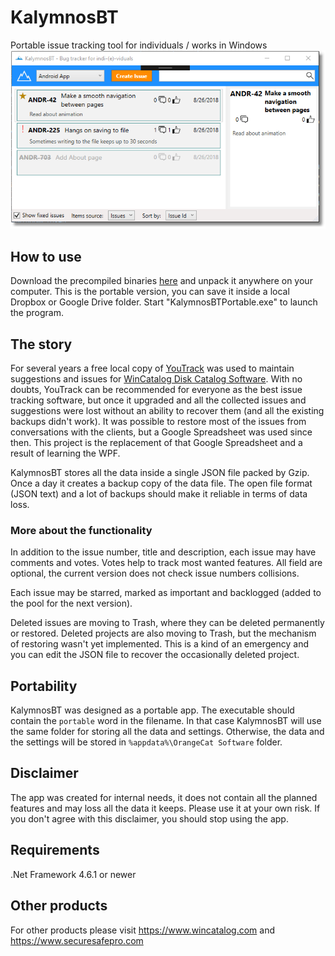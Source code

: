 # KalymnosBT
Portable issue tracking tool for individuals / works in Windows
![KalymnosBT Main Window](/Downloads/KalymnosBT.png)

## How to use
Download the precompiled binaries [here](/Downloads/KalymnosBTPortable_1_3.zip?raw=true) and unpack it anywhere on your computer. This is the portable version, you can save it inside a local Dropbox or Google Drive folder. Start "KalymnosBTPortable.exe" to launch the program.

## The story
For several years a free local copy of [YouTrack](https://www.jetbrains.com/youtrack/) was used to maintain suggestions and issues for [WinCatalog Disk Catalog Software](https://www.wincatalog.com). With no doubts, YouTrack can be recommended for everyone as the best issue tracking software, but once it upgraded and all the collected issues and suggestions were lost without an ability to recover them (and all the existing backups didn't work). It was possible to restore most of the issues from conversations with the clients, but a Google Spreadsheet was used since then. This project is the replacement of that Google Spreadsheet and a result of learning the WPF.

KalymnosBT stores all the data inside a single JSON file packed by Gzip. Once a day it creates a backup copy of the data file. The open file format (JSON text) and a lot of backups should make it reliable in terms of data loss.

### More about the functionality
In addition to the issue number, title and description, each issue may have comments and votes. Votes help to track most wanted features. All field are optional, the current version does not check issue numbers collisions.

Each issue may be starred, marked as important and backlogged (added to the pool for the next version). 

Deleted issues are moving to Trash, where they can be deleted permanently or restored. Deleted projects are also moving to Trash, but the mechanism of restoring wasn't yet implemented. This is a kind of an emergency and you can edit the JSON file to recover the occasionally deleted project.

## Portability
KalymnosBT was designed as a portable app. The executable should contain the `portable` word in the filename. In that case KalymnosBT will use the same folder for storing all the data and settings. Otherwise, the data and the settings will be stored in `%appdata%\OrangeCat Software` folder.

## Disclaimer
The app was created for internal needs, it does not contain all the planned features and may loss all the data it keeps. Please use it at your own risk. If you don't agree with this disclaimer, you should stop using the app.

## Requirements
.Net Framework 4.6.1 or newer

## Other products
For other products please visit https://www.wincatalog.com and https://www.securesafepro.com
